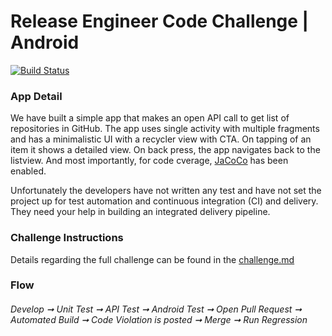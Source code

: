 # Release Engineer Code Challenge | Android

[![Build Status](https://travis-ci.com/asadmansr/android-releng.svg?branch=master)](https://travis-ci.com/asadmansr/android-releng)

### App Detail

We have built a simple app that makes an open API call to get list of repositories in GitHub. The app uses single activity with multiple fragments and has a minimalistic UI with a recycler view with CTA. On tapping of an item it shows a detailed view. On back press, the app navigates back to the listview. And most importantly, for code cverage, [JaCoCo](https://github.com/jacoco/jacoco) has been enabled.

Unfortunately the developers have not written any test and have not set the project up for test automation and continuous integration (CI) and delivery. They need your help in building an integrated delivery pipeline.

### Challenge Instructions

Details regarding the full challenge can be found in the [challenge.md](challenge.md)

### Flow

###### Develop ➞ Unit Test ➞ API Test ➞ Android Test ➞ Open Pull Request ➞ Automated Build ➞ Code Violation is posted ➞ Merge ➞ Run Regression
